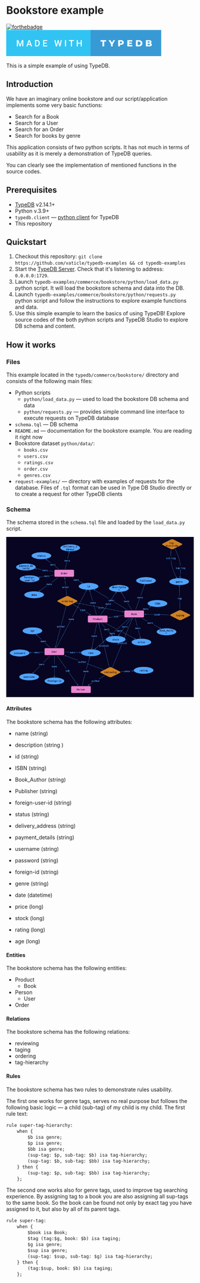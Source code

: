 # Bookstore example

[![forthebadge](https://forthebadge.com/images/badges/made-with-python.svg)](http://forthebadge.com) [![forthebadge](images/made-with-typedb.svg)](https://forthebadge.com)

This is a simple example of using TypeDB.

## Introduction

We have an imaginary online bookstore and our script/application implements some very basic functions:

- Search for a Book
- Search for a User
- Search for an Order
- Search for books by genre

This application consists of two python scripts. It has not much in terms of usability as it is merely a demonstration of TypeDB queries. 

You can clearly see the implementation of mentioned functions in the source codes.

## Prerequisites

* [TypeDB](https://docs.vaticle.com/docs/running-typedb/install-and-run) v2.14.1+
* Python v.3.9+
* `typedb.client` — [python client](https://docs.vaticle.com/docs/client-api/python) for TypeDB
* This repository

## Quickstart

1. Checkout this repository: `git clone https://github.com/vaticle/typedb-examples && cd typedb-examples`
2. Start the [TypeDB Server](http://docs.vaticle.com/docs/running-typedb/install-and-run#start-the-typedb-server). Check that it's listening to address: `0.0.0.0:1729`.
3. Launch `typedb-examples/commerce/bookstore/python/load_data.py` python script. It will load the bookstore schema and data into the DB.
4. Launch `typedb-examples/commerce/bookstore/python/requests.py` python script and follow the instructions to explore example functions and data.
5. Use this simple example to learn the basics of using TypeDB! Explore source codes of the both python scripts and TypeDB Studio to explore DB schema and content.

## How it works

### Files

This example located in the `typedb/commerce/bookstore/` directory and consists of the following main files:
- Python scripts
  - `python/load_data.py` — used to load the bookstore DB schema and data
  - `python/requests.py` — provides simple command line interface to execute requests on TypeDB database
- `schema.tql` — DB schema
- `README.md` — documentation for the bookstore example. You are reading it right now
- Bookstore dataset `python/data/`:
  - `books.csv`
  - `users.csv`
  - `ratings.csv`
  - `order.csv`
  - `genres.csv`
- `request-examples/` — directory with examples of requests for the database. Files of `.tql` format can be used in Type DB Studio directly or to create a request for other TypeDB clients

### Schema

The schema stored in the `schema.tql` file and loaded by the `load_data.py` script.

![bookstore_schema](images/bookstore_schema.png)

#### Attributes

The bookstore schema has the following attributes:

- name (string)
- description (string )
- id (string) 
- ISBN (string) 
- Book_Author (string) 
- Publisher (string) 
- foreign-user-id (string) 
- status (string) 
- delivery_address (string) 
- payment_details (string) 
- username (string) 
- password (string) 
- foreign-id (string) 
- genre (string) 

- date (datetime)

- price (long) 
- stock (long) 
- rating (long) 
- age (long)


#### Entities

The bookstore schema has the following entities:

- Product 
  - Book
- Person
  - User
- Order

#### Relations

The bookstore schema has the following relations:

- reviewing
- taging 
- ordering 
- tag-hierarchy

#### Rules

The bookstore schema has two rules to demonstrate rules usability.

The first one works for genre tags, serves no real purpose but follows the following basic logic — a child (sub-tag) of my child is my child. The first rule text:

```
rule super-tag-hierarchy:
    when {
        $b isa genre;
        $p isa genre;
        $bb isa genre;
        (sup-tag: $p, sub-tag: $b) isa tag-hierarchy;
        (sup-tag: $b, sub-tag: $bb) isa tag-hierarchy;
    } then {
        (sup-tag: $p, sub-tag: $bb) isa tag-hierarchy;
    };
```

The second one works also for genre tags, used to improve tag searching experience. By assigning tag to a book you are also assigning all sup-tags to the same book. So the book can be found not only by exact tag you have assigned to it, but also by all of its parent tags.

```
rule super-tag:
    when {
        $book isa Book;
        $tag (tag:$g, book: $b) isa taging;
        $g isa genre;
        $sup isa genre;
        (sup-tag: $sup, sub-tag: $g) isa tag-hierarchy;
    } then {
        (tag:$sup, book: $b) isa taging;
    };
```
